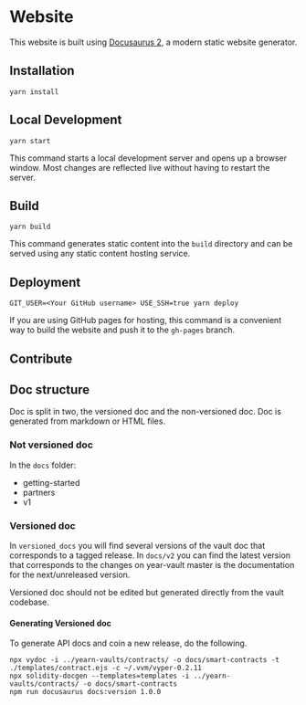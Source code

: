 # Website

This website is built using [Docusaurus 2](https://docusaurus.io/), a modern static website generator.

## Installation

```console
yarn install
```

## Local Development

```console
yarn start
```

This command starts a local development server and opens up a browser window. Most changes are reflected live without having to restart the server.

## Build

```console
yarn build
```

This command generates static content into the `build` directory and can be served using any static content hosting service.

## Deployment

```console
GIT_USER=<Your GitHub username> USE_SSH=true yarn deploy
```

If you are using GitHub pages for hosting, this command is a convenient way to build the website and push it to the `gh-pages` branch.


## Contribute

## Doc structure

Doc is split in two, the versioned doc and the non-versioned doc.
Doc is generated from markdown or HTML files.

### Not versioned doc

In the `docs` folder:

- getting-started
- partners
- v1

### Versioned doc

In `versioned_docs` you will find several versions of the vault doc that corresponds to a tagged release. In `docs/v2` you can find the latest version that corresponds to the changes on year-vault master is the documentation for the next/unreleased version.

Versioned doc should not be edited but generated directly from the vault codebase.

#### Generating Versioned doc

To generate API docs and coin a new release, do the following.
```
npx vydoc -i ../yearn-vaults/contracts/ -o docs/smart-contracts -t ./templates/contract.ejs -c ~/.vvm/vyper-0.2.11
npx solidity-docgen --templates=templates -i ../yearn-vaults/contracts/ -o docs/smart-contracts
npm run docusaurus docs:version 1.0.0
```
